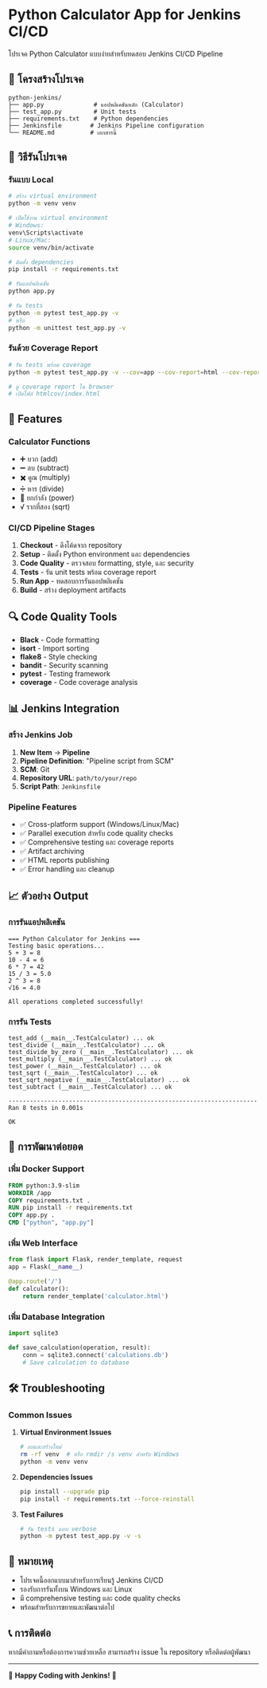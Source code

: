 # Python Calculator App for Jenkins CI/CD

โปรเจค Python Calculator แบบง่ายสำหรับทดสอบ Jenkins CI/CD Pipeline

## 📁 โครงสร้างโปรเจค

```
python-jenkins/
├── app.py              # แอปพลิเคชันหลัก (Calculator)
├── test_app.py         # Unit tests
├── requirements.txt    # Python dependencies
├── Jenkinsfile        # Jenkins Pipeline configuration
└── README.md          # เอกสารนี้
```

## 🚀 วิธีรันโปรเจค

### รันแบบ Local

```bash
# สร้าง virtual environment
python -m venv venv

# เปิดใช้งาน virtual environment
# Windows:
venv\Scripts\activate
# Linux/Mac:
source venv/bin/activate

# ติดตั้ง dependencies
pip install -r requirements.txt

# รันแอปพลิเคชัน
python app.py

# รัน tests
python -m pytest test_app.py -v
# หรือ
python -m unittest test_app.py -v
```

### รันด้วย Coverage Report

```bash
# รัน tests พร้อม coverage
python -m pytest test_app.py -v --cov=app --cov-report=html --cov-report=term-missing

# ดู coverage report ใน browser
# เปิดไฟล์ htmlcov/index.html
```

## 🔧 Features

### Calculator Functions
- ➕ บวก (add)
- ➖ ลบ (subtract)  
- ✖️ คูณ (multiply)
- ➗ หาร (divide)
- 🔢 ยกกำลัง (power)
- √ รากที่สอง (sqrt)

### CI/CD Pipeline Stages
1. **Checkout** - ดึงโค้ดจาก repository
2. **Setup** - ติดตั้ง Python environment และ dependencies
3. **Code Quality** - ตรวจสอบ formatting, style, และ security
4. **Tests** - รัน unit tests พร้อม coverage report
5. **Run App** - ทดสอบการรันแอปพลิเคชัน
6. **Build** - สร้าง deployment artifacts

## 🔍 Code Quality Tools

- **Black** - Code formatting
- **isort** - Import sorting
- **flake8** - Style checking
- **bandit** - Security scanning
- **pytest** - Testing framework
- **coverage** - Code coverage analysis

## 📊 Jenkins Integration

### สร้าง Jenkins Job

1. **New Item** → **Pipeline**
2. **Pipeline Definition**: "Pipeline script from SCM"
3. **SCM**: Git
4. **Repository URL**: `path/to/your/repo`
5. **Script Path**: `Jenkinsfile`

### Pipeline Features

- ✅ Cross-platform support (Windows/Linux/Mac)
- ✅ Parallel execution สำหรับ code quality checks
- ✅ Comprehensive testing และ coverage reports
- ✅ Artifact archiving
- ✅ HTML reports publishing
- ✅ Error handling และ cleanup

## 📈 ตัวอย่าง Output

### การรันแอปพลิเคชัน
```
=== Python Calculator for Jenkins ===
Testing basic operations...
5 + 3 = 8
10 - 4 = 6
6 * 7 = 42
15 / 3 = 5.0
2 ^ 3 = 8
√16 = 4.0

All operations completed successfully!
```

### การรัน Tests
```
test_add (__main__.TestCalculator) ... ok
test_divide (__main__.TestCalculator) ... ok
test_divide_by_zero (__main__.TestCalculator) ... ok
test_multiply (__main__.TestCalculator) ... ok
test_power (__main__.TestCalculator) ... ok
test_sqrt (__main__.TestCalculator) ... ok
test_sqrt_negative (__main__.TestCalculator) ... ok
test_subtract (__main__.TestCalculator) ... ok

----------------------------------------------------------------------
Ran 8 tests in 0.001s

OK
```

## 🔄 การพัฒนาต่อยอด

### เพิ่ม Docker Support
```dockerfile
FROM python:3.9-slim
WORKDIR /app
COPY requirements.txt .
RUN pip install -r requirements.txt
COPY app.py .
CMD ["python", "app.py"]
```

### เพิ่ม Web Interface
```python
from flask import Flask, render_template, request
app = Flask(__name__)

@app.route('/')
def calculator():
    return render_template('calculator.html')
```

### เพิ่ม Database Integration
```python
import sqlite3

def save_calculation(operation, result):
    conn = sqlite3.connect('calculations.db')
    # Save calculation to database
```

## 🛠️ Troubleshooting

### Common Issues

1. **Virtual Environment Issues**
   ```bash
   # ลบและสร้างใหม่
   rm -rf venv  # หรือ rmdir /s venv สำหรับ Windows
   python -m venv venv
   ```

2. **Dependencies Issues**
   ```bash
   pip install --upgrade pip
   pip install -r requirements.txt --force-reinstall
   ```

3. **Test Failures**
   ```bash
   # รัน tests แบบ verbose
   python -m pytest test_app.py -v -s
   ```

## 📝 หมายเหตุ

- โปรเจคนี้ออกแบบมาสำหรับการเรียนรู้ Jenkins CI/CD
- รองรับการรันทั้งบน Windows และ Linux
- มี comprehensive testing และ code quality checks
- พร้อมสำหรับการขยายและพัฒนาต่อไป

## 📞 การติดต่อ

หากมีคำถามหรือต้องการความช่วยเหลือ สามารถสร้าง issue ใน repository หรือติดต่อผู้พัฒนา

---
🎯 **Happy Coding with Jenkins!** 🎯
